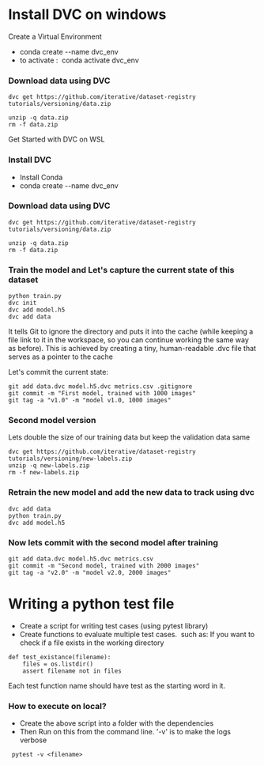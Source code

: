 # Install DVC on windows

Create a Virtual Environment
- conda create --name dvc_env
- to activate :  conda activate dvc_env

### Download data using DVC
```
dvc get https://github.com/iterative/dataset-registry tutorials/versioning/data.zip

unzip -q data.zip
rm -f data.zip
```


Get Started with DVC on WSL

### Install DVC 
- Install Conda
- conda create --name dvc_env

### Download data using DVC
```
dvc get https://github.com/iterative/dataset-registry tutorials/versioning/data.zip

unzip -q data.zip
rm -f data.zip
```



### Train the model and Let's capture the current state of this dataset
```
python train.py
dvc init
dvc add model.h5
dvc add data
```
It tells Git to ignore the directory and puts it into the cache (while keeping a file link to it in the workspace, so you can continue working the same way as before). This is achieved by creating a tiny, human-readable .dvc file that serves as a pointer to the cache

Let's commit the current state:
```
git add data.dvc model.h5.dvc metrics.csv .gitignore
git commit -m "First model, trained with 1000 images"
git tag -a "v1.0" -m "model v1.0, 1000 images"
```


### Second model version

Lets double the size of our training data but keep the validation data same
```
dvc get https://github.com/iterative/dataset-registry tutorials/versioning/new-labels.zip
unzip -q new-labels.zip
rm -f new-labels.zip
```

### Retrain the new model and add the new data to track using dvc
```
dvc add data
python train.py
dvc add model.h5
```

### Now lets commit with the second model after training

```
git add data.dvc model.h5.dvc metrics.csv
git commit -m "Second model, trained with 2000 images"
git tag -a "v2.0" -m "model v2.0, 2000 images"
```

# Writing a python test file
- Create a script for writing test cases (using pytest library)
- Create functions to evaluate multiple test cases.  such as:
If you want to check if a file exists in the working directory
```
def test_existance(filename):
    files = os.listdir()
    assert filename not in files
```
Each test function name should have test  as the starting word in it. 


### How to execute on local?
- Create the above script into a folder with the dependencies
- Then Run on this from the command line. '-v' is to make the logs verbose

```
 pytest -v <filename>
```


